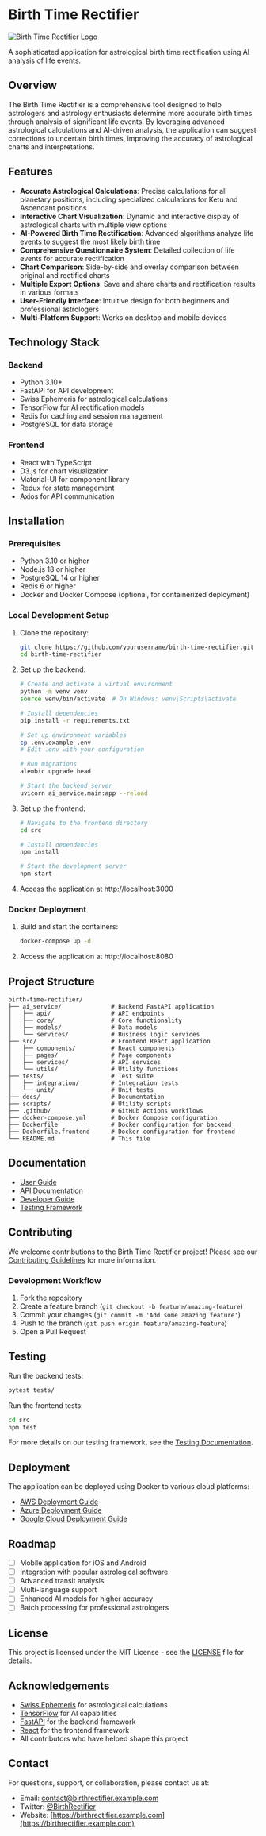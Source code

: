 # Birth Time Rectifier

![Birth Time Rectifier Logo](docs/images/logo.png)

A sophisticated application for astrological birth time rectification using AI analysis of life events.

## Overview

The Birth Time Rectifier is a comprehensive tool designed to help astrologers and astrology enthusiasts determine more accurate birth times through analysis of significant life events. By leveraging advanced astrological calculations and AI-driven analysis, the application can suggest corrections to uncertain birth times, improving the accuracy of astrological charts and interpretations.

## Features

- **Accurate Astrological Calculations**: Precise calculations for all planetary positions, including specialized calculations for Ketu and Ascendant positions
- **Interactive Chart Visualization**: Dynamic and interactive display of astrological charts with multiple view options
- **AI-Powered Birth Time Rectification**: Advanced algorithms analyze life events to suggest the most likely birth time
- **Comprehensive Questionnaire System**: Detailed collection of life events for accurate rectification
- **Chart Comparison**: Side-by-side and overlay comparison between original and rectified charts
- **Multiple Export Options**: Save and share charts and rectification results in various formats
- **User-Friendly Interface**: Intuitive design for both beginners and professional astrologers
- **Multi-Platform Support**: Works on desktop and mobile devices

## Technology Stack

### Backend
- Python 3.10+
- FastAPI for API development
- Swiss Ephemeris for astrological calculations
- TensorFlow for AI rectification models
- Redis for caching and session management
- PostgreSQL for data storage

### Frontend
- React with TypeScript
- D3.js for chart visualization
- Material-UI for component library
- Redux for state management
- Axios for API communication

## Installation

### Prerequisites
- Python 3.10 or higher
- Node.js 18 or higher
- PostgreSQL 14 or higher
- Redis 6 or higher
- Docker and Docker Compose (optional, for containerized deployment)

### Local Development Setup

1. Clone the repository:
   ```bash
   git clone https://github.com/yourusername/birth-time-rectifier.git
   cd birth-time-rectifier
   ```

2. Set up the backend:
   ```bash
   # Create and activate a virtual environment
   python -m venv venv
   source venv/bin/activate  # On Windows: venv\Scripts\activate

   # Install dependencies
   pip install -r requirements.txt

   # Set up environment variables
   cp .env.example .env
   # Edit .env with your configuration

   # Run migrations
   alembic upgrade head

   # Start the backend server
   uvicorn ai_service.main:app --reload
   ```

3. Set up the frontend:
   ```bash
   # Navigate to the frontend directory
   cd src

   # Install dependencies
   npm install

   # Start the development server
   npm start
   ```

4. Access the application at http://localhost:3000

### Docker Deployment

1. Build and start the containers:
   ```bash
   docker-compose up -d
   ```

2. Access the application at http://localhost:8080

## Project Structure

```
birth-time-rectifier/
├── ai_service/              # Backend FastAPI application
│   ├── api/                 # API endpoints
│   ├── core/                # Core functionality
│   ├── models/              # Data models
│   └── services/            # Business logic services
├── src/                     # Frontend React application
│   ├── components/          # React components
│   ├── pages/               # Page components
│   ├── services/            # API services
│   └── utils/               # Utility functions
├── tests/                   # Test suite
│   ├── integration/         # Integration tests
│   └── unit/                # Unit tests
├── docs/                    # Documentation
├── scripts/                 # Utility scripts
├── .github/                 # GitHub Actions workflows
├── docker-compose.yml       # Docker Compose configuration
├── Dockerfile               # Docker configuration for backend
├── Dockerfile.frontend      # Docker configuration for frontend
└── README.md                # This file
```

## Documentation

- [User Guide](user_docs/user_guide.md)
- [API Documentation](api_docs/api_documentation.md)
- [Developer Guide](docs/developer_guide.md)
- [Testing Framework](tests/README.md)

## Contributing

We welcome contributions to the Birth Time Rectifier project! Please see our [Contributing Guidelines](CONTRIBUTING.md) for more information.

### Development Workflow

1. Fork the repository
2. Create a feature branch (`git checkout -b feature/amazing-feature`)
3. Commit your changes (`git commit -m 'Add some amazing feature'`)
4. Push to the branch (`git push origin feature/amazing-feature`)
5. Open a Pull Request

## Testing

Run the backend tests:
```bash
pytest tests/
```

Run the frontend tests:
```bash
cd src
npm test
```

For more details on our testing framework, see the [Testing Documentation](tests/README.md).

## Deployment

The application can be deployed using Docker to various cloud platforms:

- [AWS Deployment Guide](docs/deployment/aws.md)
- [Azure Deployment Guide](docs/deployment/azure.md)
- [Google Cloud Deployment Guide](docs/deployment/gcp.md)

## Roadmap

- [ ] Mobile application for iOS and Android
- [ ] Integration with popular astrological software
- [ ] Advanced transit analysis
- [ ] Multi-language support
- [ ] Enhanced AI models for higher accuracy
- [ ] Batch processing for professional astrologers

## License

This project is licensed under the MIT License - see the [LICENSE](LICENSE) file for details.

## Acknowledgements

- [Swiss Ephemeris](https://www.astro.com/swisseph/) for astrological calculations
- [TensorFlow](https://www.tensorflow.org/) for AI capabilities
- [FastAPI](https://fastapi.tiangolo.com/) for the backend framework
- [React](https://reactjs.org/) for the frontend framework
- All contributors who have helped shape this project

## Contact

For questions, support, or collaboration, please contact us at:
- Email: contact@birthrectifier.example.com
- Twitter: [@BirthRectifier](https://twitter.com/BirthRectifier)
- Website: [https://birthrectifier.example.com](https://birthrectifier.example.com)

